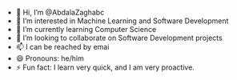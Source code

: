 - 👋 Hi, I’m @AbdalaZaghabc
- 👀 I’m interested in Machine Learning and Software Development
- 🌱 I’m currently learning Computer Science 
- 💞️ I’m looking to collaborate on Software Development projects
- 📫 I can be reached by emai
- 😄 Pronouns: he/him
- ⚡ Fun fact: I learn very quick, and I am very proactive.

<!---
AbdalaZaghabc/AbdalaZaghabc is a ✨ special ✨ repository because its `README.md` (this file) appears on your GitHub profile.
You can click the Preview link to take a look at your changes.
--->
